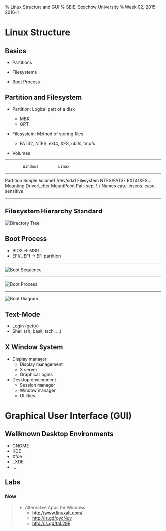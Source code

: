 % Linux Structure and GUI
% SEIE, Soochow University
% Week 02, 2015-2016-1

# Linux Structure

## Basics

* Partitions

* Filesystems

* Boot Process

## Partition and Filesystem

* Partition: Logical part of a disk
    - MBR
    - GPT

* Filesystem: Method of storing files
    - FAT32, NTFS, ext4, XFS, ubifs, tmpfs

* Volumes

---

            Windows         Linux
----------  --------        ------
Partition   Simple Volume1  /dev/sda1
Filesystem  NTFS/FAT32      EXT4/XFS...
Mounting    DriverLetter    MountPoint
Path sep.   \\              /
Names       case-insens.    case-sensitive

---

## Filesystem Hierarchy Standard

![Directory Tree](res/chapter03_flowchart_scr05.jpg)

## Boot Process

* BIOS -> MBR
* EFI/UEFI -> EFI partition

---

![Boot Sequence](res/bootsequence.png)

---

![Boot Process](res/chapter03_flowchart_scr15_1.jpg)

---

![Boot Diagram](res/rhce_linux_boot_diagram.png)

## Text-Mode

* Login (getty)
* Shell (sh, bash, tsch, ...)

## X Window System

* Display manager
    - Display management
    - X server
    - Graphical logins
* Desktop environment
    - Session manager
    - Window manager
    - Utilities

# Graphical User Interface (GUI)

## Wellknown Desktop Environments

* GNOME
* KDE
* Xfce
* LXDE
* ...

## Labs

### Now

> * Alternative Apps for Windows
>     - <http://www.linuxalt.com/>
>     - <http://is.gd/qycNuv>
>     - <http://is.gd/taL29E>
